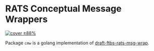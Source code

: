 # RATS Conceptual Message Wrappers

[![cover ≥88%](https://github.com/veraison/cmw/actions/workflows/ci-go-cover.yml/badge.svg)](https://github.com/veraison/cmw/actions/workflows/ci-go-cover.yml)

Package `cmw` is a golang implementation of [draft-ftbs-rats-msg-wrap](https://datatracker.ietf.org/doc/draft-ftbs-rats-msg-wrap/).
